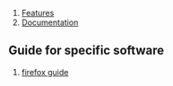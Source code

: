  1. [Features](https://firejail.wordpress.com/features-3/)
 2. [Documentation](https://firejail.wordpress.com/documentation-2/)

## Guide for specific software

 1. [firefox guide](https://firejail.wordpress.com/documentation-2/firefox-guide/)
